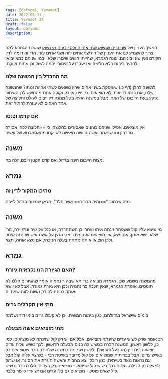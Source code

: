 ```yaml
---
tags: [dafyomi, Yevamot] 
date: 2022-03-31
title: Yevamot 24
draft: false
layout: dafyomi
description: 
---
```


המשך העניין של [שני זרים שנשאו שתי אחיות ולא יודעים מי נשאו](2022-03-30.md#ומה%20לגבי%20שני%20נוכריים%20שיש%20לאחד%20מהם%20שני%20אחים)
שואלת הגמרא,למה צריך להשמיע לנו את העניין של היו שני אחים לזה ושני אחים לזה. הרי זה דומה לדין הקודם ואין שוני ביניהם.
עונה הגמרא, שהייתי חושב שיגזרו שלא ייבמו שניהם כמא יבואו להתיר ביבום בלא חליצה ואז יעברו על איסורי יבמה לשוק וכן אחות זקוקתו.
### מה ההבדל בין המשנה שלנו 
למשנה להלן (דף כו) שעוסקת בשני אחים שהיו נשואים לשתי אחיות ומתו?
שהמשנה שלנו, אם כנסו בדיעבד לא מוציאים. כי, יש כאן רק זקוקה אחת מהחשש לכן האיסור נפקע בעת הייבום של האח. אבל במשנה ההיא בטל ממנה דין ייבום לעולם וחליצה של אחד האחים לא עוזרת להתיר זאת.
### אם קדמו וכנסו
אין מוציאים. אפילו שניהם כוהנים שאסורים בחלוצה. כי ==חלוצה לכהן אסורה מדרבנן== שנאמר ואשה גרושה מאישה לא יקחו מהאסמכתא של ואשה .
## משנה
מצות הייבום הינה בגדול ואם קדם הקטן וייבם, זכה בה.
## גמרא
### מהיכן המקור לדין זה
מזה שכתוב "==והיה הבכור== אשר תלד", מכאן שמצוה בגדול לייבם.

## משנה
מי שיצא עליו קול ששפחה זינתה איתו ואחרי כן השתחררה, או כנל על גויה ונתגיירה, הרי שלא יישא אותן. אם נשא, אין מוציאים אותן מידו. 
אם נטען על אשת איש שזינתה איתו, ולכן הוציאו אותה מתחת בעלה הנוכחי, אם נשא אותה, תצא.
## גמרא
### האם הגיורת הזו נקראית גיורת?
מהמשנה משמע שכן, הגמרא מביאה ברייתא שבה ר נחמיה אומר שהגיורים הללו לא תופסים. 
אומרת הגמרא, שאין הלכה כר נחמיה ולכן היא גיורת גמורה. אבל לא יישא אותה לכתחילה רק משום לזות שפתיים.
### מתי אין מקבלים גרים
בימים שישראל בגדולתם, כגון בימות המשיח.
וכן לא קיבלו גרים בימי דוד ושלמה 
### מתי מוציאים אשה מבעלה
רב אומר שרק כשיש עדים שזינתה מוציאים, אבל אם יש רק קול שזינתה לא מוציאים.
כמו כן, ללשון ראשון, המשנה דברה בכשיש לה בנים מבעלה הראשון ולכך כשיש עליה עדים יוציאוה בית דין (מהבעל והבועל).
ללשון שני, גם במשנה שלנו רב סבר שמוציאים רק בשיש עדים. אבל בבריתות שמוציאים עפ קול מדובר בשיטת רבי - בשיצא עליה קול אבל עם נראות מאד בעייתית, כגון רוכל יוצא מהבית והאשה חוגרת את הסינר. או שרוק למעלה מן הכילה.
הלכה כרב כשיש קול שפוסק - מוציאים רק בעדים.
הלכה כרבי כשיש קול שאינו פוסק - מוציאים גם בלי עדים אם יש עדי כיעור בלבד.
